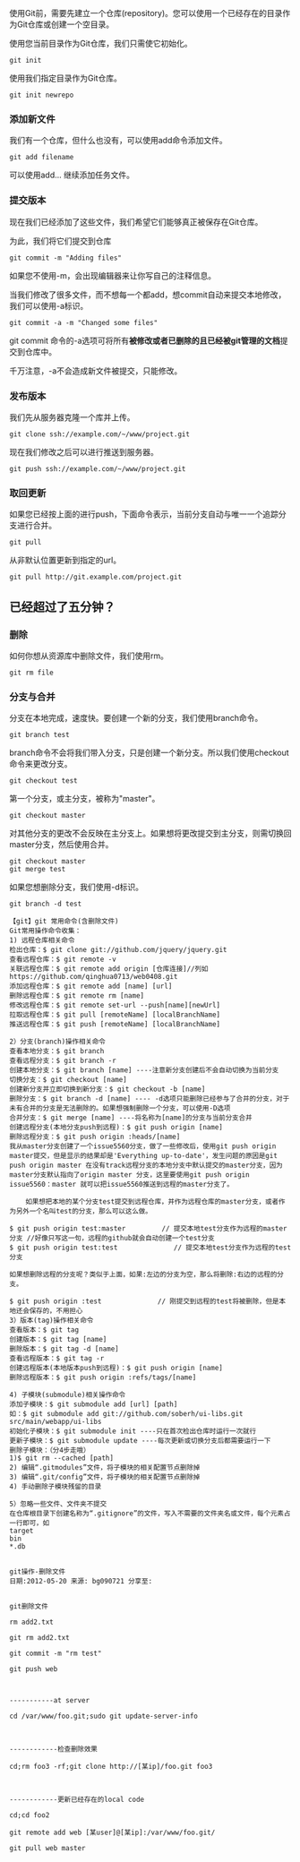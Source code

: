 使用Git前，需要先建立一个仓库(repository)。您可以使用一个已经存在的目录作为Git仓库或创建一个空目录。

使用您当前目录作为Git仓库，我们只需使它初始化。

```shell
git init
```

使用我们指定目录作为Git仓库。

```shell
git init newrepo
```

### 添加新文件

我们有一个仓库，但什么也没有，可以使用add命令添加文件。

```shell
git add filename
```

可以使用add... 继续添加任务文件。

### 提交版本

现在我们已经添加了这些文件，我们希望它们能够真正被保存在Git仓库。

为此，我们将它们提交到仓库

```shell
git commit -m "Adding files"
```

如果您不使用-m，会出现编辑器来让你写自己的注释信息。

当我们修改了很多文件，而不想每一个都add，想commit自动来提交本地修改，我们可以使用-a标识。

```shell
git commit -a -m "Changed some files"
```

git commit 命令的-a选项可将所有**被修改或者已删除的且已经被git管理的文档**提交到仓库中。

千万注意，-a不会造成新文件被提交，只能修改。

### 发布版本

我们先从服务器克隆一个库并上传。

```shell
git clone ssh://example.com/~/www/project.git
```

现在我们修改之后可以进行推送到服务器。

```shell
git push ssh://example.com/~/www/project.git
```

### 取回更新

如果您已经按上面的进行push，下面命令表示，当前分支自动与唯一一个追踪分支进行合并。

```shell
git pull
```

从非默认位置更新到指定的url。

```shell
git pull http://git.example.com/project.git
```

## 已经超过了五分钟？

### 删除

如何你想从资源库中删除文件，我们使用rm。

```shell
git rm file
```

### 分支与合并

分支在本地完成，速度快。要创建一个新的分支，我们使用branch命令。

```shell
git branch test
```

branch命令不会将我们带入分支，只是创建一个新分支。所以我们使用checkout命令来更改分支。

```shell
git checkout test
```

第一个分支，或主分支，被称为"master"。

```
git checkout master
```

对其他分支的更改不会反映在主分支上。如果想将更改提交到主分支，则需切换回master分支，然后使用合并。

```shell
git checkout master
git merge test
```

如果您想删除分支，我们使用-d标识。

```shell
git branch -d test
```
```shell
【git】git 常用命令(含删除文件)
Git常用操作命令收集：
1) 远程仓库相关命令
检出仓库：$ git clone git://github.com/jquery/jquery.git
查看远程仓库：$ git remote -v
关联远程仓库：$ git remote add origin [仓库连接]//列如https://github.com/qinghua0713/web0408.git
添加远程仓库：$ git remote add [name] [url]
删除远程仓库：$ git remote rm [name]
修改远程仓库：$ git remote set-url --push[name][newUrl]
拉取远程仓库：$ git pull [remoteName] [localBranchName]
推送远程仓库：$ git push [remoteName] [localBranchName]
 
2）分支(branch)操作相关命令
查看本地分支：$ git branch
查看远程分支：$ git branch -r
创建本地分支：$ git branch [name] ----注意新分支创建后不会自动切换为当前分支
切换分支：$ git checkout [name]
创建新分支并立即切换到新分支：$ git checkout -b [name]
删除分支：$ git branch -d [name] ---- -d选项只能删除已经参与了合并的分支，对于未有合并的分支是无法删除的。如果想强制删除一个分支，可以使用-D选项
合并分支：$ git merge [name] ----将名称为[name]的分支与当前分支合并
创建远程分支(本地分支push到远程)：$ git push origin [name]
删除远程分支：$ git push origin :heads/[name]
我从master分支创建了一个issue5560分支，做了一些修改后，使用git push origin master提交，但是显示的结果却是'Everything up-to-date'，发生问题的原因是git push origin master 在没有track远程分支的本地分支中默认提交的master分支，因为master分支默认指向了origin master 分支，这里要使用git push origin issue5560：master 就可以把issue5560推送到远程的master分支了。

    如果想把本地的某个分支test提交到远程仓库，并作为远程仓库的master分支，或者作为另外一个名叫test的分支，那么可以这么做。

$ git push origin test:master         // 提交本地test分支作为远程的master分支 //好像只写这一句，远程的github就会自动创建一个test分支
$ git push origin test:test              // 提交本地test分支作为远程的test分支

如果想删除远程的分支呢？类似于上面，如果:左边的分支为空，那么将删除:右边的远程的分支。

$ git push origin :test              // 刚提交到远程的test将被删除，但是本地还会保存的，不用担心
3）版本(tag)操作相关命令
查看版本：$ git tag
创建版本：$ git tag [name]
删除版本：$ git tag -d [name]
查看远程版本：$ git tag -r
创建远程版本(本地版本push到远程)：$ git push origin [name]
删除远程版本：$ git push origin :refs/tags/[name]
 
4) 子模块(submodule)相关操作命令
添加子模块：$ git submodule add [url] [path]
如：$ git submodule add git://github.com/soberh/ui-libs.git src/main/webapp/ui-libs
初始化子模块：$ git submodule init ----只在首次检出仓库时运行一次就行
更新子模块：$ git submodule update ----每次更新或切换分支后都需要运行一下
删除子模块：（分4步走哦）
1)$ git rm --cached [path]
2) 编辑“.gitmodules”文件，将子模块的相关配置节点删除掉
3) 编辑“.git/config”文件，将子模块的相关配置节点删除掉
4) 手动删除子模块残留的目录
 
5）忽略一些文件、文件夹不提交
在仓库根目录下创建名称为“.gitignore”的文件，写入不需要的文件夹名或文件，每个元素占一行即可，如
target
bin
*.db
 
 
git操作-删除文件
日期:2012-05-20 来源: bg090721 分享至:
 

git删除文件

rm add2.txt

git rm add2.txt

git commit -m "rm test"

git push web

 

-----------at server

cd /var/www/foo.git;sudo git update-server-info

 

------------检查删除效果

cd;rm foo3 -rf;git clone http://[某ip]/foo.git foo3

 

------------更新已经存在的local code

cd;cd foo2

git remote add web [某user]@[某ip]:/var/www/foo.git/

git pull web master
```


